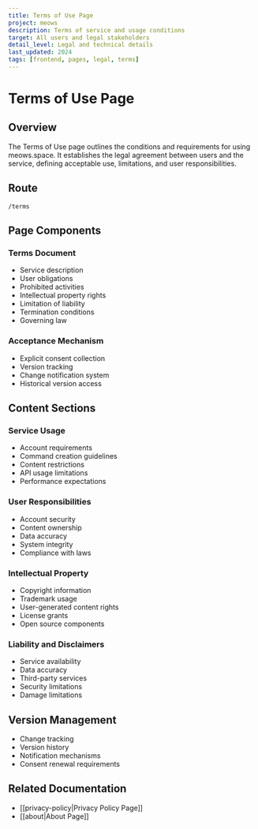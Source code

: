 ```yaml
---
title: Terms of Use Page
project: meows
description: Terms of service and usage conditions
target: All users and legal stakeholders
detail_level: Legal and technical details
last_updated: 2024
tags: [frontend, pages, legal, terms]
---
```


# Terms of Use Page

## Overview

The Terms of Use page outlines the conditions and requirements for using meows.space. It establishes the legal agreement between users and the service, defining acceptable use, limitations, and user responsibilities.

## Route

```
/terms
```

## Page Components

### Terms Document

- Service description
- User obligations
- Prohibited activities
- Intellectual property rights
- Limitation of liability
- Termination conditions
- Governing law

### Acceptance Mechanism

- Explicit consent collection
- Version tracking
- Change notification system
- Historical version access

## Content Sections

### Service Usage

- Account requirements
- Command creation guidelines
- Content restrictions
- API usage limitations
- Performance expectations

### User Responsibilities

- Account security
- Content ownership
- Data accuracy
- System integrity
- Compliance with laws

### Intellectual Property

- Copyright information
- Trademark usage
- User-generated content rights
- License grants
- Open source components

### Liability and Disclaimers

- Service availability
- Data accuracy
- Third-party services
- Security limitations
- Damage limitations

## Version Management

- Change tracking
- Version history
- Notification mechanisms
- Consent renewal requirements

## Related Documentation

- [[privacy-policy|Privacy Policy Page]]
- [[about|About Page]]

